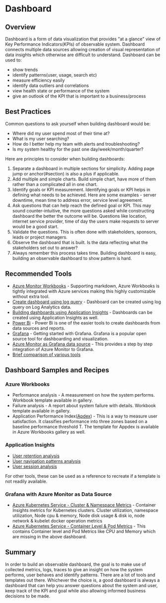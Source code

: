 # Dashboard

## Overview

Dashboard is a form of data visualization that provides "at a glance" view of Key Performance Indicators(KPIs) of observable system. Dashboard connects multiple data sources allowing creation of visual representation of data insights which otherwise are difficult to understand. Dashboard can be used to:

- show trends
- identify patterns(user, usage, search etc)
- measure efficiency easily
- identify data outliers and correlations
- view health state or performance of the system
- give an outlook of the KPI that is important to a business/process

## Best Practices

Common questions to ask yourself when building dashboard would be:

- Where did my user spend most of their time at?
- What is my user searching?
- How do I better help my team with alerts and troubleshooting?
- Is my system healthy for the past one day/week/month/quarter?

Here are principles to consider when building dashboards:

1. Separate a dashboard in multiple sections for simplicity. Adding page jump or anchor(#section) is also a plus if applicable.
2. Add multiple and simple charts. Build simple chart, have more of them rather than a complicated all in one chart.
3. Identify goals or KPI measurement. Identifying goals or KPI helps in defining what needs to be achieved. Here are some examples - server downtime, mean time to address error, service level agreement.
4. Ask questions that can help reach the defined goal or KPI. This may sound counter-intuitive, the more questions asked while constructing dashboard the better the outcome will be. Questions like location, internet service provider, time of day the users make requests to server would be a good start.
5. Validate the questions. This is often done with stakeholders, sponsors, leads or project managers.
6. Observe the dashboard that is built. Is the data reflecting what the stakeholders set out to answer?
7. Always remember this process takes time. Building dashboard is easy, building an observable dashboard to show pattern is hard.

## Recommended Tools

- [Azure Monitor Workbooks](https://learn.microsoft.com/en-us/azure/azure-monitor/platform/workbooks-overview) - Supporting markdown, Azure Workbooks is tightly integrated with Azure services making this highly customizable without extra tool.
- [Create dashboard using log query](https://learn.microsoft.com/en-us/azure/azure-monitor/learn/tutorial-logs-dashboards) - Dashboard can be created using log query on Log Analytics data.
- [Building dashboards using Application Insights](https://learn.microsoft.com/en-us/azure/azure-monitor/learn/tutorial-app-dashboards) - Dashboards can be created using Application Insights as well.
- [Power Bi](https://learn.microsoft.com/en-us/power-bi/create-reports/service-dashboard-create) - Power Bi is one of the easier tools to create dashboards from data sources and reports.
- [Grafana](https://grafana.com/tutorials/) - Getting started with Grafana. Grafana is a popular open source tool for dashboarding and visualization.
- [Azure Monitor as Grafana data source](https://grafana.com/grafana/plugins/grafana-azure-monitor-datasource) - This provides a step by step integration of Azure Monitor to Grafana.
- [Brief comparison of various tools](https://learn.microsoft.com/en-us/azure/azure-monitor/visualizations)

## Dashboard Samples and Recipes

### Azure Workbooks

- Performance analysis - A measurement on how the system performs. Workbook template available in gallery.
- Failure analysis - A report about system failure with details. Workbook template available in gallery.
- Application Performance Index([Apdex](https://en.wikipedia.org/wiki/Apdex)) - This is a way to measure user satisfaction. It classifies performance into three zones based on a baseline performance threshold T. The template for Appdex is available in Azure Workbooks gallery as well.

### Application Insights

- [User retention analysis](https://learn.microsoft.com/azure/azure-monitor/app/usage-retention)
- [User navigation patterns analysis](https://learn.microsoft.com/azure/azure-monitor/app/usage-flows)
- [User session analysis](https://learn.microsoft.com/azure/azure-monitor/learn/tutorial-users)

For other tools, these can be used as a reference to recreate if a template is not readily available.

### Grafana with Azure Monitor as Data Source

- [Azure Kubernetes Service - Cluster & Namespace Metrics](https://grafana.com/grafana/dashboards/10956) - Container Insights metrics for Kubernetes clusters. Cluster utilization, namespace utilization, Node cpu & memory, Node disk usage & disk io, node network & kubelet docker operation metrics
- [Azure Kubernetes Service - Container Level & Pod Metrics](https://grafana.com/grafana/dashboards/14891) - This contains Container level and Pod Metrics like CPU and Memory which are missing in the above dashboard.

## Summary

In order to build an observable dashboard, the goal is to make use of collected metrics, logs, traces to give an insight on how the system performs, user behaves and identify patterns. There are a lot of tools and templates out there. Whichever the choice is, a good dashboard is always a dashboard that can help you answer questions about the system and user, keep track of the KPI and goal while also allowing informed business decisions to be made.
